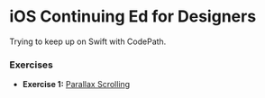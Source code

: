 # iOS Continuing Ed for Designers

Trying to keep up on Swift with CodePath.

### Exercises
* **Exercise 1:** [Parallax Scrolling](https://github.com/bkobash/ios-designers-continuing/tree/master/wk1-parallax)
